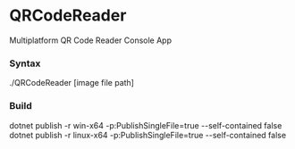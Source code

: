 # QRCodeReader
Multiplatform QR Code Reader Console App
<br>
<h3>Syntax</h3>
./QRCodeReader [image file path]
<br>
  <h3>Build</h3> 
dotnet publish -r win-x64 -p:PublishSingleFile=true --self-contained false<br>
dotnet publish -r linux-x64 -p:PublishSingleFile=true --self-contained false<br>
